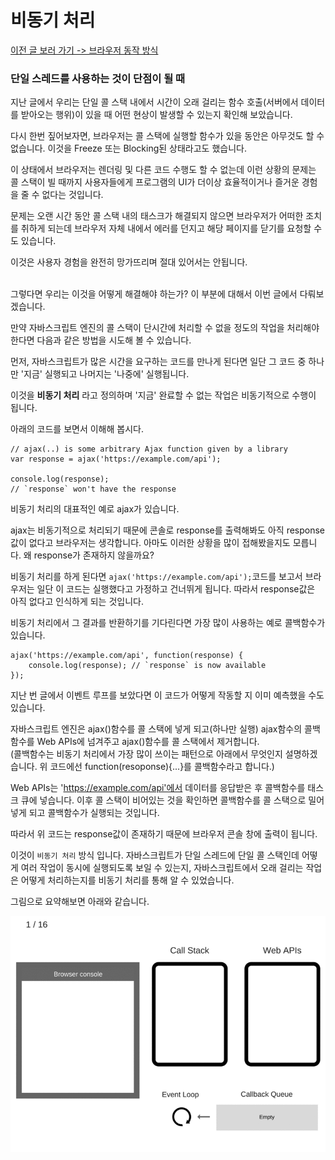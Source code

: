# 비동기 처리

[이전 글 보러 가기 -> 브라우저 동작 방식](../Browser-Action/Browser-Action.md)

### 단일 스레드를 사용하는 것이 단점이 될 때

지난 글에서 우리는 단일 콜 스택 내에서 시간이 오래 걸리는 함수 호출(서버에서 데이터를 받아오는 행위)이 있을 때 어떤 현상이 발생할 수 있는지 확인해 보았습니다.<br>

다시 한번 짚어보자면, 브라우저는 콜 스택에 실행할 함수가 있을 동안은 아무것도 할 수 없습니다. 이것을 Freeze 또는 Blocking된 상태라고도 했습니다.<br>

이 상태에서 브라우저는 렌더링 및 다른 코드 수행도 할 수 없는데 이런 상황의 문제는 콜 스택이 빌 때까지 사용자들에게 프로그램의 UI가 더이상 효율적이거나 즐거운 경험을 줄 수 없다는 것입니다.<br>

문제는 오랜 시간 동안 콜 스택 내의 태스크가 해결되지 않으면 브라우저가 어떠한 조치를 취하게 되는데 브라우저 자체 내에서 에러를 던지고 해당 페이지를 닫기를 요청할 수도 있습니다.<br>

이것은 사용자 경험을 완전히 망가뜨리며 절대 있어서는 안됩니다.<br><br>

그렇다면 우리는 이것을 어떻게 해결해야 하는가? 이 부분에 대해서 이번 글에서 다뤄보겠습니다.<br>

만약 자바스크립트 엔진의 콜 스택이 단시간에 처리할 수 없을 정도의 작업을 처리해야 한다면 다음과 같은 방법을 시도해 볼 수 있습니다.<br>

먼저, 자바스크립트가 많은 시간을 요구하는 코드를 만나게 된다면 일단 그 코드 중 하나만 '지금' 실행되고 나머지는 '나중에' 실행됩니다.<br>

이것을 **비동기 처리** 라고 정의하며 '지금' 완료할 수 없는 작업은 비동기적으로 수행이 됩니다.<br>

아래의 코드를 보면서 이해해 봅시다.<br>

```
// ajax(..) is some arbitrary Ajax function given by a library
var response = ajax('https://example.com/api');

console.log(response);
// `response` won't have the response
```

비동기 처리의 대표적인 예로 ajax가 있습니다.<br>

ajax는 비동기적으로 처리되기 때문에 콘솔로 response를 출력해봐도 아직 response값이 없다고 브라우저는 생각합니다. 아마도 이러한 상황을 많이 접해봤을지도 모릅니다. 왜 response가 존재하지 않을까요?<br>

비동기 처리를 하게 된다면 `ajax('https://example.com/api');`코드를 보고서 브라우저는 일단 이 코드는 실행했다고 가정하고 건너뛰게 됩니다. 따라서 response값은 아직 없다고 인식하게 되는 것입니다.<br>

비동기 처리에서 그 결과를 반환하기를 기다린다면 가장 많이 사용하는 예로 콜백함수가 있습니다.<br>

```
ajax('https://example.com/api', function(response) {
    console.log(response); // `response` is now available
});
```

지난 번 글에서 이벤트 루프를 보았다면 이 코드가 어떻게 작동할 지 이미 예측했을 수도 있습니다.<br>

자바스크립트 엔진은 ajax()함수를 콜 스택에 넣게 되고(하나만 실행) ajax함수의 콜백함수를 Web APIs에 넘겨주고 ajax()함수를 콜 스택에서 제거합니다.<br>
(콜백함수는 비동기 처리에서 가장 많이 쓰이는 패턴으로 아래에서 무엇인지 설명하겠습니다. 위 코드에선 function(resoponse){...}를 콜백함수라고 합니다.)<br>

Web APIs는 'https://example.com/api'에서 데이터를 응답받은 후 콜백함수를 태스크 큐에 넣습니다. 이후 콜 스택이 비어있는 것을 확인하면 콜백함수를 콜 스택으로 밀어넣게 되고 콜백함수가 실행되는 것입니다.<br>

따라서 위 코드는 response값이 존재하기 때문에 브라우저 콘솔 창에 출력이 됩니다.<br>

이것이 `비동기 처리` 방식 입니다. 자바스크립트가 단일 스레드에 단일 콜 스택인데 어떻게 여러 작업이 동시에 실행되도록 보일 수 있는지, 자바스크립트에서 오래 걸리는 작업은 어떻게 처리하는지를 비동기 처리를 통해 알 수 있었습니다.<br>

그림으로 요약해보면 아래와 같습니다.<br>

![FrontEnd 04](../../../Image/frontend-05.gif)<br>
